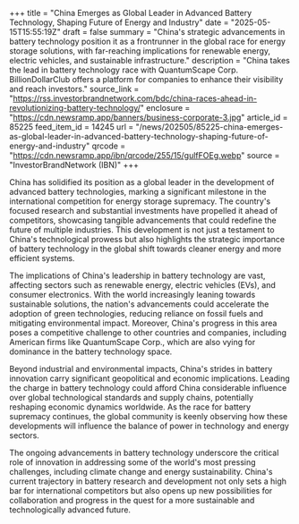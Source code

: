 +++
title = "China Emerges as Global Leader in Advanced Battery Technology, Shaping Future of Energy and Industry"
date = "2025-05-15T15:55:19Z"
draft = false
summary = "China's strategic advancements in battery technology position it as a frontrunner in the global race for energy storage solutions, with far-reaching implications for renewable energy, electric vehicles, and sustainable infrastructure."
description = "China takes the lead in battery technology race with QuantumScape Corp. BillionDollarClub offers a platform for companies to enhance their visibility and reach investors."
source_link = "https://rss.investorbrandnetwork.com/bdc/china-races-ahead-in-revolutionizing-battery-technology/"
enclosure = "https://cdn.newsramp.app/banners/business-corporate-3.jpg"
article_id = 85225
feed_item_id = 14245
url = "/news/202505/85225-china-emerges-as-global-leader-in-advanced-battery-technology-shaping-future-of-energy-and-industry"
qrcode = "https://cdn.newsramp.app/ibn/qrcode/255/15/gulfFOEg.webp"
source = "InvestorBrandNetwork (IBN)"
+++

<p>China has solidified its position as a global leader in the development of advanced battery technologies, marking a significant milestone in the international competition for energy storage supremacy. The country's focused research and substantial investments have propelled it ahead of competitors, showcasing tangible advancements that could redefine the future of multiple industries. This development is not just a testament to China's technological prowess but also highlights the strategic importance of battery technology in the global shift towards cleaner energy and more efficient systems.</p><p>The implications of China's leadership in battery technology are vast, affecting sectors such as renewable energy, electric vehicles (EVs), and consumer electronics. With the world increasingly leaning towards sustainable solutions, the nation's advancements could accelerate the adoption of green technologies, reducing reliance on fossil fuels and mitigating environmental impact. Moreover, China's progress in this area poses a competitive challenge to other countries and companies, including American firms like QuantumScape Corp., which are also vying for dominance in the battery technology space.</p><p>Beyond industrial and environmental impacts, China's strides in battery innovation carry significant geopolitical and economic implications. Leading the charge in battery technology could afford China considerable influence over global technological standards and supply chains, potentially reshaping economic dynamics worldwide. As the race for battery supremacy continues, the global community is keenly observing how these developments will influence the balance of power in technology and energy sectors.</p><p>The ongoing advancements in battery technology underscore the critical role of innovation in addressing some of the world's most pressing challenges, including climate change and energy sustainability. China's current trajectory in battery research and development not only sets a high bar for international competitors but also opens up new possibilities for collaboration and progress in the quest for a more sustainable and technologically advanced future.</p>